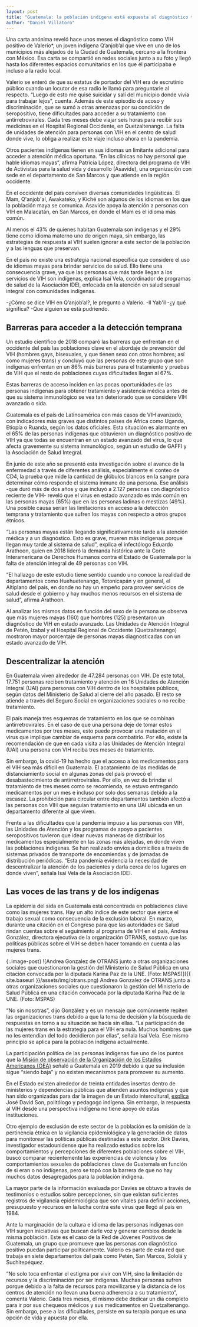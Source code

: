 ```yaml
---
layout: post
title: "Guatemala: la población indígena está expuesta al diagnóstico tardío del VIH"
author: "Daniel Villatoro"
---
```


Una carta anónima reveló hace unos meses el diagnóstico como VIH positivo de Valerio*, un joven indígena Q’anjob’al que vive en uno de los municipios más alejados de la Ciudad de Guatemala, cercano a la frontera con México. Esa carta se compartió en redes sociales junto a su foto y llegó hasta los diferentes espacios comunitarios en los que él participaba e incluso a la radio local.
 
Valerio se enteró de que su estatus de portador del VIH era de escrutinio público cuando un locutor de esa radio le llamó para preguntarle al respecto. “Luego de esto me quise suicidar y salí del municipio donde vivía para trabajar lejos”, cuenta. Además de este episodio de acoso y discriminación, que se sumó a otras amenazas por su condición de seropositivo, tiene dificultades para acceder a su tratamiento con antirretrovirales. Cada tres meses debe viajar seis horas para recibir sus medicinas en el Hospital Regional Occidente, en Quetzaltenango. La falta de unidades de atención para personas con VIH en el centro de salud donde vive, lo obliga a realizar este viaje incluso ahora en la pandemia. 
 
Otros pacientes indígenas tienen en sus idiomas un limitante adicional para acceder a atención médica oportuna. “En las clínicas no hay personal que hable idiomas mayas”, afirma Patricia López, directora del programa de VIH de Activistas para la salud vida y desarrollo (Asavide), una organización con sede en el departamento de San Marcos y que atiende en la región occidente.
 
En el occidente del país conviven diversas comunidades lingüísticas. El Mam, Q'anjob'al, Awakateko, y Kiché son algunos de los idiomas en los que la población maya se comunica. Asavide apoya la atención a personas con VIH en Malacatán, en San Marcos, en donde el Mam es el idioma más común. 
 
Al menos el 43% de quienes habitan Guatemala son indígenas y el 29% tiene como idioma materno uno de origen maya, sin embargo, las estrategias de respuesta al VIH suelen ignorar a este sector de la población y a las lenguas que preservan.
 
En el país no existe una estrategia nacional específica que considere el uso de idiomas mayas para brindar servicios de salud. Ello tiene una consecuencia grave, ya que las personas que más tarde llegan a los servicios de VIH son indígenas, explica Isaí Vela, coordinador de programas de salud de la Asociación IDEI, enfocada en la atención en salud sexual integral con comunidades indígenas. 
 
 -¿Cómo se dice VIH en Q’anjob’al?, le pregunto a Valerio.
-Il Yab'il
-¿y qué significa?
-Que alguien se está pudriendo.


## Barreras para acceder a la detección temprana

Un estudio científico de 2018 comparó las barreras que enfrentan en el occidente del país las poblaciones clave en el abordaje de prevención del VIH (hombres gays, bisexuales, y que tienen sexo con otros hombres; así como mujeres trans) y concluyó que las personas de este grupo que son indígenas enfrentan en un 86% más barreras para el tratamiento y pruebas de VIH que el resto de poblaciones cuyas dificultades llegan al 67%. 
 
Estas barreras de acceso inciden en las pocas oportunidades de las personas indígenas para obtener tratamiento y asistencia médica antes de que su sistema inmunológico se vea tan deteriorado que se considere VIH avanzado o sida.
 
Guatemala es el país de Latinoamérica con más casos de VIH avanzado, con indicadores más graves que distintos países de África como Uganda, Etiopía o Ruanda, según los datos oficiales. Esta situación es alarmante en el 65% de las personas indígenas que obtuvieron un diagnóstico positivo de VIH ya que todas se encuentran en un estado avanzado del virus, lo que afecta gravemente su sistema inmunológico, según un estudio de GAFFI y la Asociación de Salud Integral.
 
En junio de este año se presentó esta investigación  sobre el avance de la enfermedad a través de diferentes análisis, especialmente el conteo de CD4, la prueba que mide la cantidad de glóbulos blancos en la sangre para determinar cómo responde el sistema inmune de una persona. Ese análisis -que duró más de dos años y que incluyó a 2.127 personas con diagnóstico reciente de VIH- reveló que el virus en estado avanzado es más común en las personas mayas (65%) que en las personas ladinas o mestizas (49%). Una posible causa serían las limitaciones en acceso a la detección temprana y tratamiento que sufren los mayas con respecto a otros grupos étnicos. 
 
“Las personas mayas están llegando significativamente tarde a la atención médica y a un diagnóstico. Esto es grave, mueren más indígenas porque llegan muy tarde al sistema de salud”, explica el infectólogo Eduardo Arathoon, quien en 2018 lideró la demanda histórica ante la Corte Interamericana de Derechos Humanos contra el Estado de Guatemala por la falta de atención integral de 49 personas con VIH.

“El hallazgo de este estudio tiene sentido cuando uno conoce la realidad de departamentos como Huehuetenango, Totonicapán y en general, el Altiplano del país, en donde no hay un empeño para proveer servicios de salud desde el gobierno y hay muchos menos recursos en el sistema de salud”, afirma Arathoon. 
 
Al analizar los mismos datos en función del sexo de la persona se observa que más mujeres mayas (160) que hombres (125) presentaron un diagnóstico de VIH en estado avanzado. Las Unidades de Atención Integral de Petén, Izabal y el Hospital Regional de Occidente (Quetzaltenango) mostraron mayor porcentaje de personas mayas diagnosticadas con un estado avanzado de VIH.
 
 
## Descentralizar la atención
En Guatemala viven alrededor de 47.284 personas con VIH. De este total, 17.751 personas reciben tratamiento y atención en 16 Unidades de Atención Integral (UAI) para personas con VIH dentro de los hospitales públicos, según datos del Ministerio de Salud al cierre del año pasado. El resto se atiende a través del Seguro Social en organizaciones sociales o no recibe tratamiento.
 
El país maneja tres esquemas de tratamiento en los que se combinan antirretrovirales. En el caso de que una persona deje de tomar estos medicamentos por tres meses, esto puede provocar una mutación en el virus que implique cambiar de esquema para combatirlo. Por ello, existe la recomendación de que en cada visita a las Unidades de Atención Integral (UAI) una persona con VIH reciba tres meses de tratamiento.
 
Sin embargo, la covid-19 ha hecho que el acceso a los medicamentos para el VIH sea más difícil en Guatemala. El acatamiento de las medidas de distanciamiento social en algunas zonas del país provocó el desabastecimiento de antirretrovirales. Por ello, en vez de brindar el tratamiento de tres meses como se recomienda, se estuvo entregando medicamentos por un mes e incluso por solo dos semanas debido a la escasez. La prohibición para circular entre departamentos también afectó a las personas con VIH que seguían tratamiento en una UAI ubicada en un departamento diferente al que viven. 
 
Frente a las dificultades que la pandemia impuso a las personas con VIH, las Unidades de Atención y los programas de apoyo a pacientes seropositivos tuvieron que idear nuevas maneras de distribuir los medicamentos especialmente en las zonas más alejadas, en donde viven las poblaciones indígenas. Se han realizado envíos a domicilios a través de sistemas privados de transporte de encomiendas y de jornadas de distribución periódicas. “Esta pandemia evidencia la necesidad de descentralizar la atención de los pacientes y darla cerca de los lugares en donde viven”, señala Isaí Vela de la Asociación IDEI.  
 
 
## Las voces de las trans y de los indígenas
La epidemia del sida en Guatemala está concentrada en poblaciones clave como las mujeres trans. Hay un alto índice de este sector que ejerce el trabajo sexual como consecuencia de la exclusión laboral. En marzo, durante una citación en el Congreso para que las autoridades de Salud rindan cuentas sobre el seguimiento al programa de VIH en el país, Andrea González, directora ejecutiva de la organización OTRANS, sostuvo que las políticas públicas sobre el VIH se deben hacer tomando en cuenta a las mujeres trans. 

{:.image-post}
![Andrea Gonzalez de OTRANS junto a  otras organizaciones sociales que cuestionaron la gestión del Ministerio de Salud Pública en una citación convocada por la diputada Karina Paz de la UNE.  (Foto: MSPAS)]({{ site.baseurl }}/assets/img/otrans.png)
Andrea Gonzalez de OTRANS junto a  otras organizaciones sociales que cuestionaron la gestión del Ministerio de Salud Pública en una citación convocada por la diputada Karina Paz de la UNE.  (Foto: MSPAS)

“No sin nosotras”, dijo González y es un mensaje que comúnmente repiten las organizaciones trans debido a que la toma de decisión y la búsqueda de respuestas en torno a su situación se hacía sin ellas. “La participación de las mujeres trans en la estrategia para el VIH era nula. Muchos hombres que no les entendían del todo decidieron por ellas”, señala Isaí Vela. Ese mismo principio se aplica para la población indígena actualmente. 
 
La participación política de las personas indígenas fue uno de los puntos que la [Misión de observación de la Organización de los Estados Americanos (OEA)](https://www.efe.com/efe/america/politica/la-oea-le-pide-a-guatemala-mejorar-participacion-politica-de-mujeres-e-indigenas/20000035-4042632) señaló a Guatemala en 2019 debido a que su inclusión sigue “siendo baja” y no existen mecanismos para promover su aumento. 
 
En el Estado existen alrededor de treinta entidades insertas dentro de ministerios y dependencias públicas que atienden asuntos indígenas y que han sido organizadas para dar la imagen de un Estado intercultural, [explica](https://gazeta.gt/participacion-politica-de-los-indigenas-en-guatemala-ii-incidencia-politica-indigena/) José David Son, politólogo y pedagogo indígena. Sin embargo, la respuesta al VIH desde una perspectiva indígena no tiene apoyo de estas instituciones. 
 
Otro ejemplo de exclusión de este sector de la población es la omisión de la pertinencia étnica en la vigilancia epidemiológica y la generación de datos para monitorear las políticas públicas destinadas a este sector. Dirk Davies, investigador estadounidense que ha realizado estudios sobre los comportamientos y percepciones de diferentes poblaciones sobre el VIH, buscó comparar recientemente las experiencias de violencia y los comportamientos sexuales de poblaciones clave de Guatemala en función de si eran o no indígenas, pero se topó con la barrera de que no hay muchos datos desagregados para la población indígena. 
 
La mayor parte de la información evaluada por Davies se obtuvo a través de testimonios o estudios sobre percepciones, sin que existan suficientes registros de vigilancia epidemiológica que son vitales para definir acciones, presupuesto y recursos en la lucha contra este virus que llegó al país en 1984. 
 
Ante la marginación de la cultura e idioma de las personas indígenas con VIH surgen iniciativas que buscan darle voz y generar cambios desde la misma población. Este es el caso de la Red de Jóvenes Positivos de Guatemala, un grupo que promueve que las personas con diagnóstico positivo puedan participar políticamente. Valerio es parte de esta red que trabaja en siete departamentos del país como Petén, San Marcos, Sololá y Suchitepéquez. 
 
“No solo toca enfrentar el estigma por vivir con VIH, sino la limitación de recursos y la discriminación por ser indígenas. Muchas personas sufren porque debido a la falta de recursos para movilizarse y la distancia de los centros de atención no llevan una buena adherencia a su tratamiento”, comenta Valerio. Cada tres meses, él mismo debe dedicar un día completo para ir por sus chequeos médicos y sus medicamentos en Quetzaltenango. Sin embargo, pese a las dificultades, persiste en su terapia porque es una opción de vida y apuesta por ella.
